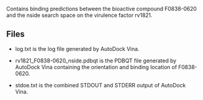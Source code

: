 Contains binding predictions between the bioactive compound F0838-0620 and the nside search space on the virulence factor rv1821.

## Files

- log.txt is the log file generated by AutoDock Vina.

- rv1821_F0838-0620_nside.pdbqt is the PDBQT file generated by AutoDock Vina containing the orientation and binding location of F0838-0620.

- stdoe.txt is the combined STDOUT and STDERR output of AutoDock Vina.

